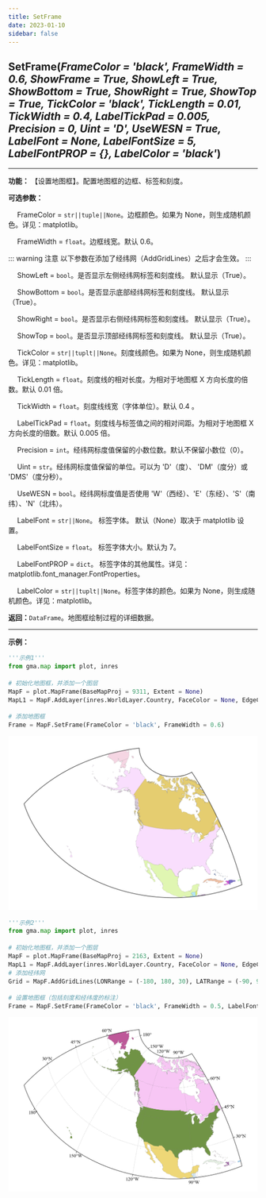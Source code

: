 ```yaml
---
title: SetFrame
date: 2023-01-10
sidebar: false
---
```


## **SetFrame**(*FrameColor = 'black', FrameWidth = 0.6, ShowFrame = True, ShowLeft = True, ShowBottom = True, ShowRight = True, ShowTop = True, TickColor = 'black', TickLength = 0.01, TickWidth = 0.4, LabelTickPad = 0.005, Precision = 0, Uint = 'D', UseWESN = True, LabelFont = None, LabelFontSize = 5, LabelFontPROP = {}, LabelColor = 'black'*)<Badge text="1.1.2 +"/> 

---

**功能：** 【设置地图框】。配置地图框的边框、标签和刻度。

**可选参数：**

&emsp; FrameColor = `str||tuple||None`。边框颜色。如果为 None，则生成随机颜色。详见：matplotlib。

&emsp; FrameWidth = `float`。边框线宽。默认 0.6。

::: warning 注意
以下参数在添加了经纬网（AddGridLines）之后才会生效。
:::

&emsp; ShowLeft = `bool`。是否显示左侧经纬网标签和刻度线。 默认显示（True）。

&emsp; ShowBottom = `bool`。是否显示底部经纬网标签和刻度线。 默认显示（True）。

&emsp; ShowRight = `bool`。是否显示右侧经纬网标签和刻度线。 默认显示（True）。

&emsp; ShowTop = `bool`。是否显示顶部经纬网标签和刻度线。 默认显示（True）。

&emsp; TickColor = `str||tuplt||None`。刻度线颜色。如果为 None，则生成随机颜色。详见：matplotlib。

&emsp; TickLength = `float`。刻度线的相对长度。为相对于地图框 X 方向长度的倍数。默认 0.01 倍。

&emsp; TickWidth = `float`。刻度线线宽（字体单位）。默认 0.4 。        

&emsp; LabelTickPad = `float`。刻度线与标签值之间的相对间距。为相对于地图框 X 方向长度的倍数。默认 0.005 倍。    

&emsp; Precision = `int`。经纬网标度值保留的小数位数。默认不保留小数位（0）。   
        
&emsp; Uint = `str`。经纬网标度值保留的单位。可以为 'D'（度）、 'DM'（度分）或 'DMS'（度分秒）。   

&emsp; UseWESN = `bool`。经纬网标度值是否使用 'W'（西经）、'E'（东经）、'S'（南纬）、'N'（北纬）。

&emsp; LabelFont = `str||None`。 标签字体。 默认（None）取决于 matplotlib 设置。

&emsp; LabelFontSize = `float`。 标签字体大小。默认为 7。

&emsp; LabelFontPROP = `dict`。 标签字体的其他属性。详见：matplotlib.font_manager.FontProperties。

&emsp; LabelColor = `str||tuplt||None`。标签字体的颜色。如果为 None，则生成随机颜色。详见：matplotlib。
    
**返回：**`DataFrame`。地图框绘制过程的详细数据。

---

**示例：**
```python
'''示例1'''
from gma.map import plot, inres

# 初始化地图框，并添加一个图层
MapF = plot.MapFrame(BaseMapProj = 9311, Extent = None)
MapL1 = MapF.AddLayer(inres.WorldLayer.Country, FaceColor = None, EdgeColor = 'gray', LineWidth = 0.1)

# 添加地图框
Frame = MapF.SetFrame(FrameColor = 'black', FrameWidth = 0.6)
```
![](/map/SetFrame.png)

```python
'''示例2'''
from gma.map import plot, inres

# 初始化地图框，并添加一个图层
MapF = plot.MapFrame(BaseMapProj = 2163, Extent = None)
MapL1 = MapF.AddLayer(inres.WorldLayer.Country, FaceColor = None, EdgeColor = 'gray', LineWidth = 0.1)
# 添加经纬网
Grid = MapF.AddGridLines(LONRange = (-180, 180, 30), LATRange = (-90, 90, 15), LineWidth = 0.2)

# 设置地图框（包括刻度和经纬度的标注）
Frame = MapF.SetFrame(FrameColor = 'black', FrameWidth = 0.5, LabelFontSize = 7, TickLength = 0.008)
```
![](/map/SetFrame1.png)
